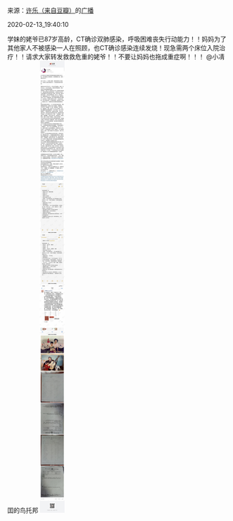 来源：[许乐（来自豆瓣）](https://www.douban.com/people/xulewyw/)的[广播](https://www.douban.com/people/xulewyw/status/2808833643/)


2020-02-13_19:40:10


学妹的姥爷已87岁高龄，CT确诊双肺感染，呼吸困难丧失行动能力！！妈妈为了其他家人不被感染一人在照顾，也CT确诊感染连续发烧！现急需两个床位入院治疗！！请求大家转发救救危重的姥爷！！不要让妈妈也拖成重症啊！！！ @小凊囯的鸟托邦
![](./pic/2020-02-13_19:40:10-许乐的广播1.jpg)  

